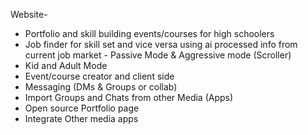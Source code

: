 Website-

* Portfolio and skill building events/courses for high schoolers
* Job finder for skill set and vice versa using ai processed info from current job market - Passive Mode \& Aggressive mode (Scroller)
* Kid and Adult Mode
* Event/course creator and client side
* Messaging (DMs \& Groups or collab)
* Import Groups and Chats from other Media (Apps)
* Open source Portfolio page
* Integrate Other media apps
